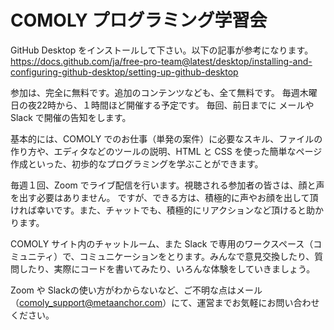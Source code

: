 # COMOLY プログラミング学習会

GitHub Desktop をインストールして下さい。以下の記事が参考になります。
https://docs.github.com/ja/free-pro-team@latest/desktop/installing-and-configuring-github-desktop/setting-up-github-desktop

 参加は、完全に無料です。追加のコンテンツなども、全て無料です。
 毎週木曜日の夜22時から、１時間ほど開催する予定です。
 毎回、前日までに メールや Slack で開催の告知をします。

 基本的には、COMOLY でのお仕事（単発の案件）に必要なスキル、ファイルの作り方や、エディタなどのツールの説明、HTML と CSS を使った簡単なページ作成といった、初歩的なプログラミングを学ぶことができます。

 毎週１回、Zoom でライブ配信を行います。視聴される参加者の皆さは、顔と声を出す必要はありません。
 ですが、できる方は、積極的に声やお顔を出して頂ければ幸いです。また、チャットでも、積極的にリアクションなど頂けると助かります。

 COMOLY サイト内のチャットルーム、また Slack で専用のワークスペース（コミュニティ）で、コミュニケーションをとります。みんなで意見交換したり、質問したり、実際にコードを書いてみたり、いろんな体験をしていきましょう。

 Zoom や Slackの使い方がわからないなど、ご不明な点はメール（comoly_support@metaanchor.com）にて、運営までお気軽にお問い合わせください。
